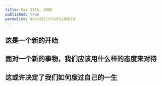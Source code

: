 ```yaml
---
title: Dec 11th, 2020
published: true
permalink: dec%2011th%2C%202020
---
```


## 这是一个新的开始
## 面对一个新的事物，我们应该用什么样的态度来对待
## 这或许决定了我们如何度过自己的一生